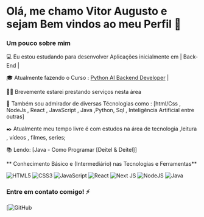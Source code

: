 # Olá, me chamo Vitor Augusto e sejam Bem vindos ao meu Perfil 👋

### Um pouco sobre mim

💻 Eu estou estudando para desenvolver Aplicações inicialmente em | Back-End |

🎓 Atualmente fazendo o Curso : [Python AI Backend Developer](https://web.dio.me/home) |

👩‍💻 Brevemente estarei prestando serviços nesta área

🔎 Também sou admirador de diversas Técnologias como : [html/Css , NodeJs , React , JavaScript , Java ,Python, Sql , Inteligência Artificial entre outras]

✒️ Atualmente meu tempo livre é com estudos na área de tecnologia ,leitura , vídeos , filmes, series;

📚 Lendo: [Java - Como Programar [Deitel & Deitel]]

** Conhecimento Básico e (Intermediário) nas Tecnologias e Ferramentas**

![HTML5](https://img.shields.io/badge/html5-%23E34F26.svg?style=for-the-badge&logo=html5&logoColor=white)
![CSS3](https://img.shields.io/badge/css3-%231572B6.svg?style=for-the-badge&logo=css3&logoColor=white)
![JavaScript](https://img.shields.io/badge/javascript-%23323330.svg?style=for-the-badge&logo=javascript&logoColor=%23F7DF1E)
![React](https://img.shields.io/badge/react-%2320232a.svg?style=for-the-badge&logo=react&logoColor=%2361DAFB)
![Next JS](https://img.shields.io/badge/Next-black?style=for-the-badge&logo=next.js&logoColor=white)
![NodeJS](https://img.shields.io/badge/node.js-6DA55F?style=for-the-badge&logo=node.js&logoColor=white)
![Java](https://img.shields.io/badge/java-%23ED8B00.svg?style=for-the-badge&logo=openjdk&logoColor=white)

### Entre em contato comigo! ⚡
[![GitHub](https://github.com/vitor-augusto-nascimento/vitor-augusto-nascimento/tree/main)


